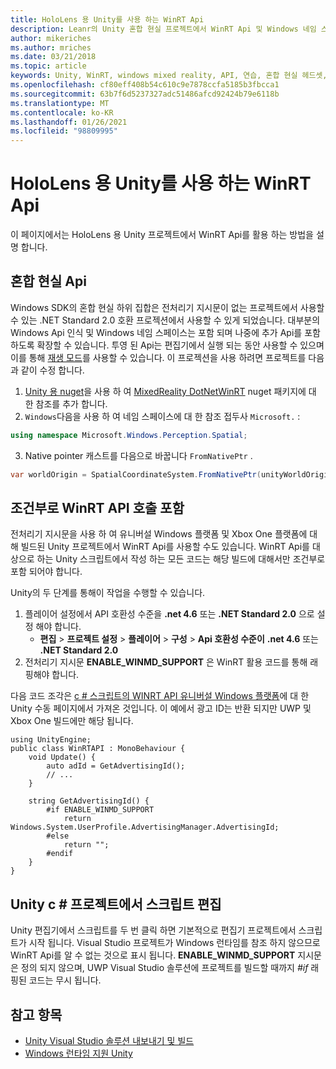 ```yaml
---
title: HoloLens 용 Unity를 사용 하는 WinRT Api
description: Leanr의 Unity 혼합 현실 프로젝트에서 WinRT Api 및 Windows 네임 스페이스를 활용 하는 방법을 설명 합니다.
author: mikeriches
ms.author: mriches
ms.date: 03/21/2018
ms.topic: article
keywords: Unity, WinRT, windows mixed reality, API, 연습, 혼합 현실 헤드셋, windows mixed reality 헤드셋, 가상 현실 헤드셋, 혼합 현실 Api
ms.openlocfilehash: cf80eff408b54c610c9e7878ccfa5185b3fbcca1
ms.sourcegitcommit: 63b7f6d5237327adc51486afcd92424b79e6118b
ms.translationtype: MT
ms.contentlocale: ko-KR
ms.lasthandoff: 01/26/2021
ms.locfileid: "98809995"
---
```

# <a name="winrt-apis-with-unity-for-hololens"></a>HoloLens 용 Unity를 사용 하는 WinRT Api

이 페이지에서는 HoloLens 용 Unity 프로젝트에서 WinRT Api를 활용 하는 방법을 설명 합니다.

## <a name="mixed-reality-apis"></a>혼합 현실 Api

Windows SDK의 혼합 현실 하위 집합은 전처리기 지시문이 없는 프로젝트에서 사용할 수 있는 .NET Standard 2.0 호환 프로젝션에서 사용할 수 있게 되었습니다. 대부분의 Windows Api 인식 및 Windows 네임 스페이스는 포함 되며 나중에 추가 Api를 포함 하도록 확장할 수 있습니다. 투영 된 Api는 편집기에서 실행 되는 동안 사용할 수 있으며이를 통해 [재생 모드](/windows/mixed-reality/unity-play-mode)를 사용할 수 있습니다. 이 프로젝션을 사용 하려면 프로젝트를 다음과 같이 수정 합니다.

1) [Unity 용 nuget](https://github.com/GlitchEnzo/NuGetForUnity)을 사용 하 여 [MixedReality DotNetWinRT](https://www.nuget.org/packages/Microsoft.Windows.MixedReality.DotNetWinRT) nuget 패키지에 대 한 참조를 추가 합니다.
2) `Windows`다음을 사용 하 여 네임 스페이스에 대 한 참조 접두사 `Microsoft.` :
```cs
using namespace Microsoft.Windows.Perception.Spatial;
```
3) Native pointer 캐스트를 다음으로 바꿉니다 `FromNativePtr` .
```cs
var worldOrigin = SpatialCoordinateSystem.FromNativePtr(unityWorldOriginPtr);
```

## <a name="conditionally-include-winrt-api-calls"></a>조건부로 WinRT API 호출 포함

전처리기 지시문을 사용 하 여 유니버설 Windows 플랫폼 및 Xbox One 플랫폼에 대해 빌드된 Unity 프로젝트에서 WinRT Api를 사용할 수도 있습니다. WinRT Api를 대상으로 하는 Unity 스크립트에서 작성 하는 모든 코드는 해당 빌드에 대해서만 조건부로 포함 되어야 합니다. 

Unity의 두 단계를 통해이 작업을 수행할 수 있습니다.
1) 플레이어 설정에서 API 호환성 수준을 **.net 4.6** 또는 **.NET Standard 2.0** 으로 설정 해야 합니다.
    - **편집**  >  **프로젝트 설정**  >  **플레이어**  >  **구성**  >  **Api 호환성 수준이** **.net 4.6** 또는 **.NET Standard 2.0**
2) 전처리기 지시문 **ENABLE_WINMD_SUPPORT** 은 WinRT 활용 코드를 통해 래핑해야 합니다.

다음 코드 조각은 [c # 스크립트의 WINRT API 유니버설 Windows 플랫폼](https://docs.unity3d.com/Manual/windowsstore-scripts.html)에 대 한 Unity 수동 페이지에서 가져온 것입니다. 이 예에서 광고 ID는 반환 되지만 UWP 및 Xbox One 빌드에만 해당 됩니다.

```
using UnityEngine;
public class WinRTAPI : MonoBehaviour {
    void Update() {
        auto adId = GetAdvertisingId();
        // ...
    }

    string GetAdvertisingId() {
        #if ENABLE_WINMD_SUPPORT
            return Windows.System.UserProfile.AdvertisingManager.AdvertisingId;
        #else
            return "";
        #endif
    }
}
```

## <a name="edit-your-scripts-in-a-unity-c-project"></a>Unity c # 프로젝트에서 스크립트 편집

Unity 편집기에서 스크립트를 두 번 클릭 하면 기본적으로 편집기 프로젝트에서 스크립트가 시작 됩니다. Visual Studio 프로젝트가 Windows 런타임를 참조 하지 않으므로 WinRT Api를 알 수 없는 것으로 표시 됩니다. **ENABLE_WINMD_SUPPORT** 지시문은 정의 되지 않으며, UWP Visual Studio 솔루션에 프로젝트를 빌드할 때까지 *#if* 래핑된 코드는 무시 됩니다.

## <a name="see-also"></a>참고 항목
* [Unity Visual Studio 솔루션 내보내기 및 빌드](exporting-and-building-a-unity-visual-studio-solution.md)
* [Windows 런타임 지원 Unity](https://docs.unity3d.com/Manual/IL2CPP-WindowsRuntimeSupport.html)